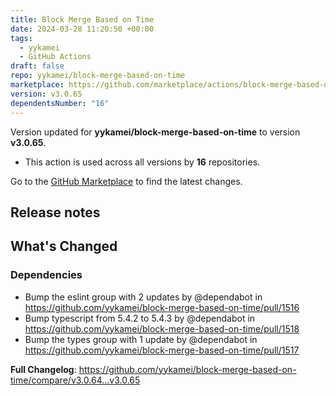 ```yaml
---
title: Block Merge Based on Time
date: 2024-03-28 11:20:50 +00:00
tags:
  - yykamei
  - GitHub Actions
draft: false
repo: yykamei/block-merge-based-on-time
marketplace: https://github.com/marketplace/actions/block-merge-based-on-time
version: v3.0.65
dependentsNumber: "16"
---
```



Version updated for **yykamei/block-merge-based-on-time** to version **v3.0.65**.
- This action is used across all versions by **16** repositories.

Go to the [GitHub Marketplace](https://github.com/marketplace/actions/block-merge-based-on-time) to find the latest changes.

## Release notes

<!-- Release notes generated using configuration in .github/release.yml at main -->

## What's Changed
### Dependencies
* Bump the eslint group with 2 updates by @dependabot in https://github.com/yykamei/block-merge-based-on-time/pull/1516
* Bump typescript from 5.4.2 to 5.4.3 by @dependabot in https://github.com/yykamei/block-merge-based-on-time/pull/1518
* Bump the types group with 1 update by @dependabot in https://github.com/yykamei/block-merge-based-on-time/pull/1517


**Full Changelog**: https://github.com/yykamei/block-merge-based-on-time/compare/v3.0.64...v3.0.65
